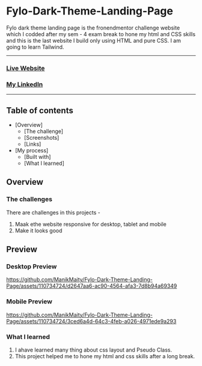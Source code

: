 # Fylo-Dark-Theme-Landing-Page
Fylo dark theme landing page is the fronendmentor challenge website which I codded after my sem - 4 exam break to hone my html and CSS skills and this is the last website I build only using HTML and pure CSS. I am going to learn Tailwind.

<hr>

### [Live Website](https://manikmaity.github.io/Fylo-Dark-Theme-Landing-Page/)
### [My LinkedIn](https://www.linkedin.com/in/manikmaity/)
<hr>

## Table of contents

- [Overview]
  - [The challenge]
  - [Screenshots]
  - [Links]
- [My process]
  - [Built with]
  - [What I learned]

## Overview

### The challenges
There are challenges in this projects -
  1. Maak ethe website responsive for desktop, tablet and mobile
  2. Make it looks good

## Preview
### Desktop Preview



https://github.com/ManikMaity/Fylo-Dark-Theme-Landing-Page/assets/110734724/d2647aa6-ac90-4564-afa3-7d8b94a69349




### Mobile Preview



https://github.com/ManikMaity/Fylo-Dark-Theme-Landing-Page/assets/110734724/3ced6a4d-64c3-4feb-a026-4971ede9a293





### What I learned
 
  1. I ahave learned many thing about css layout and Pseudo Class.
  2. This project helped me to hone my html and css skills after a long break.
